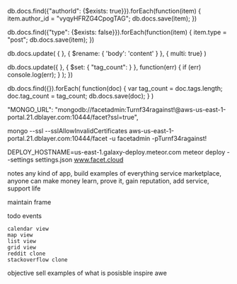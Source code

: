 db.docs.find({"authorId": {$exists: true}}).forEach(function(item)
{
        item.author_id = "vyqyHFRZG4CpogTAG";
        db.docs.save(item);
})


db.docs.find({"type": {$exists: false}}).forEach(function(item)
{
        item.type = "post";
        db.docs.save(item);
})


db.docs.update( { }, { $rename: { 'body': 'content' } }, { multi: true} )




db.docs.update({
            }, {
                $set: {
                    "tag_count": 
                }
            },
            function(err) {
                if (err) console.log(err);
            }
        );
    })


db.docs.find({}).forEach(
    function(doc) {
        var tag_count = doc.tags.length;
        doc.tag_count = tag_count;
        db.docs.save(doc);
    }
)


"MONGO_URL": "mongodb://facetadmin:Turnf34ragainst!@aws-us-east-1-portal.21.dblayer.com:10444/facet?ssl=true",


mongo --ssl --sslAllowInvalidCertificates aws-us-east-1-portal.21.dblayer.com:10444/facet -u facetadmin -pTurnf34ragainst!

DEPLOY_HOSTNAME=us-east-1.galaxy-deploy.meteor.com meteor deploy --settings settings.json www.facet.cloud


notes
    any kind of app, build examples of everything
    service marketplace, anyone can make money
    learn, prove it, gain reputation, add service, support life
    
    
maintain frame


todo
    events
        
    calendar view
    map view
    list view
    grid view
    reddit clone
    stackoverflow clone
    
    
objective
    sell examples of what is posisble
    inspire awe